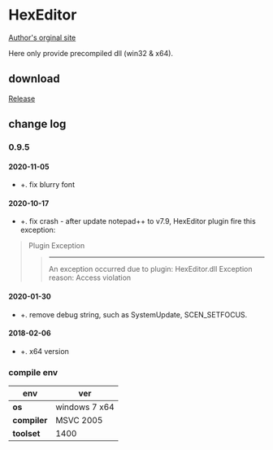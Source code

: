 ﻿# HexEditor
[Author's orginal site](https://sourceforge.net/projects/npp-plugins/files/Hex%20Editor/)

Here only provide precompiled dll (win32 & x64).

## download

[Release](https://github.com/JetNpp/HexEditor/tree/master/bin "Release")

## change log

### 0.9.5

#### 2020-11-05
- +. fix blurry font

#### 2020-10-17 
- +. fix crash - after update notepad++ to v7.9, HexEditor plugin fire this exception: 
> Plugin Exception
>> ---------------------------
>> An exception occurred due to plugin: HexEditor.dll
>> Exception reason: Access violation

#### 2020-01-30
- +. remove debug string, such as SystemUpdate, SCEN_SETFOCUS.

#### 2018-02-06
- +. x64 version

### compile env
|env   | ver|
| - | - |
|__os__|windows 7 x64|
|__compiler__|MSVC 2005|
|__toolset__|1400|
